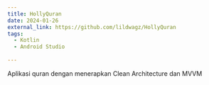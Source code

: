 ```yaml
---
title: HollyQuran
date: 2024-01-26
external_link: https://github.com/lildwagz/HollyQuran
tags:
  - Kotlin
  - Android Studio
  
---
```


Aplikasi quran dengan menerapkan Clean Architecture dan MVVM


<!--more-->
